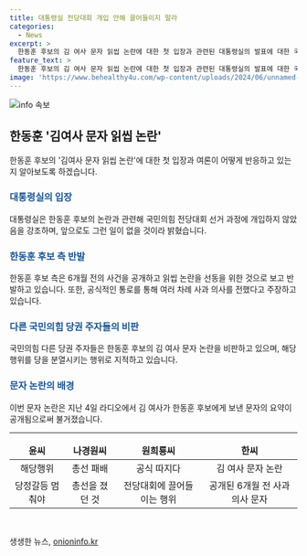 ```yaml
---
title: 대통령실 전당대회 개입 안해 끌어들이지 말라
categories:
  - News
excerpt: >
  한동훈 후보의 김 여사 문자 읽씹 논란에 대한 첫 입장과 관련된 대통령실의 발표에 대한 국민의힘 내부의 반응을 요약했습니다. 국빈 방한 공식에서의 사진과 후보들의 발언을 바탕으로 한동훈 후보의 입장과 국민의힘 내부의 분위기를 전달했습니다. 요약문: 국빈 방한 공식에서의 사진과 후보들의 발언을 바탕으로 한동훈 후보의 김 여사 문자 읽씹 논란에 대한 대통령실의 첫 입장과 국민의힘 내부의 반응을 요약했습니다.
feature_text: >
  한동훈 후보의 김 여사 문자 읽씹 논란에 대한 첫 입장과 관련된 대통령실의 발표에 대한 국민의힘 내부의 반응을 요약했습니다. 국빈 방한 공식에서의 사진과 후보들의 발언을 바탕으로 한동훈 후보의 입장과 국민의힘 내부의 분위기를 전달했습니다. 요약문: 국빈 방한 공식에서의 사진과 후보들의 발언을 바탕으로 한동훈 후보의 김 여사 문자 읽씹 논란에 대한 대통령실의 첫 입장과 국민의힘 내부의 반응을 요약했습니다.
image: 'https://www.behealthy4u.com/wp-content/uploads/2024/06/unnamed-file.png'
---
```


<p><img src="https://www.behealthy4u.com/wp-content/uploads/2024/06/unnamed-file.png" alt="info 속보" /></p>

<h2 data-ke-size="size26">한동훈 '김여사 문자 읽씹 논란'</h2>

<p data-ke-size="size16">한동훈 후보의 '김여사 문자 읽씹 논란'에 대한 첫 입장과 여론이 어떻게 반응하고 있는지 알아보도록 하겠습니다.</p>

<h3><b><span style="color: #1a5490;">대통령실의 입장</span></b></h3>

<p data-ke-size="size16">대통령실은 한동훈 후보의 논란과 관련해 국민의힘 전당대회 선거 과정에 개입하지 않았음을 강조하며, 앞으로도 그런 일이 없을 것이라 밝혔습니다.</p>

<h3><b><span style="color: #1a5490;">한동훈 후보 측 반발</span></b></h3>

<p data-ke-size="size16">한동훈 후보 측은 6개월 전의 사건을 공개하고 읽씹 논란을 선동을 위한 것으로 보고 반발하고 있습니다. 또한, 공식적인 통로를 통해 여러 차례 사과 의사를 전했다고 주장하고 있습니다.</p>

<h3><b><span style="color: #1a5490;">다른 국민의힘 당권 주자들의 비판</span></b></h3>

<p data-ke-size="size16">국민의힘 다른 당권 주자들은 한동훈 후보의 김 여사 문자 논란을 비판하고 있으며, 해당 행위를 당을 분열시키는 행위로 지적하고 있습니다.</p>

<h3><b><span style="color: #1a5490;">문자 논란의 배경</span></b></h3>

<p data-ke-size="size16">이번 문자 논란은 지난 4일 라디오에서 김 여사가 한동훈 후보에게 보낸 문자의 요약이 공개됨으로써 불거졌습니다.</p>

<hr>

<table>
  <thead>
    <tr>
      <td style="text-align: center; height: 17px;"><b>윤씨</b></td>
      <td style="text-align: center; height: 17px;"><b>나경원씨</b></td>
      <td style="text-align: center; height: 17px;"><b>원희룡씨</b></td>
      <td style="text-align: center; height: 17px;"><b>한씨</b></td>
    </tr>
  </thead>
  <tbody>
    <tr>
      <td style="text-align: center; height: 17px;">해당행위</td>
      <td style="text-align: center; height: 17px;">총선 패배</td>
      <td style="text-align: center; height: 17px;">공식 따지다</td>
      <td style="text-align: center; height: 17px;">김 여사 문자 논란</td>
    </tr>
    <tr>
      <td style="text-align: center; height: 17px;">당정갈등 멈춰야</td>
      <td style="text-align: center; height: 17px;">총선을 졌던 것</td>
      <td style="text-align: center; height: 17px;">전당대회에 끌어들이는 행위</td>
      <td style="text-align: center; height: 17px;">공개된 6개월 전 사과 의사 문자</td>
    </tr>
  </tbody>
</table>

<p data-ke-size="size16">&nbsp;</p>
생생한 뉴스, <a href="https://onioninfo.kr" rel="dofollow">onioninfo.kr</a>


